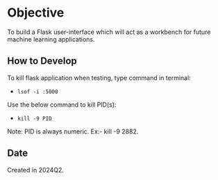 # Objective
To build a Flask user-interface which will act as a workbench for future machine learning applications.

## How to Develop
To kill flask application when testing, type command in terminal:  
- `lsof -i :5000`  

Use the below command to kill PID(s):
- `kill -9 PID`  

Note: PID is always numeric. Ex:- kill -9 2882.

## Date
Created in 2024Q2.